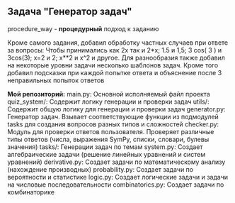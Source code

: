 ## Задача "Генератор задач"

procedure_way - **процедурный** подход к заданию

Кроме самого задания, добавил обработку частных случаев при ответе за вопросы:
Чтобы принимались как 2x так и 2*x; 1.5 и 1,5; 3 cos( 3 ) и 3cos(3); x=2 и 2; x**2 и x^2 и другое.
Для разнообразия также добавил на некоторые уровни задачи несколько шаблонов задач.
Кроме того добавил подсказки при каждой попытке ответа и объяснение после 3 неправильных попыток ответов

**Мой репозиторий:**
main.py: Основной исполняемый файл проекта
quiz_system/: Содержит логику генерации и проверки задач
    utils/: Содержит общую логику для генерации и проверки задач
        generator.py: Генератор задач. Взывает соответствующие функции из подмодулей tasks для создания вопросов разных типов и сложностей
        checker.py: Модуль для проверки ответов пользователя. Проверяет различные типы ответов (числа, выражения SymPy, списки, словари, булевы значения)
    tasks/: Генерации задач по темам
        system.py: Создает алгебраические задачи (решение линейных уравнений и систем уравнений)
        derivative.py: Создает задачи по математическому анализу (нахождение производных)
        probability.py: Создает задачи по вероятности и статистике
        logic.py: Создает логические задачи и задачи на числовые последовательности
        combinatorics.py: Создает задачи по комбинаторике
